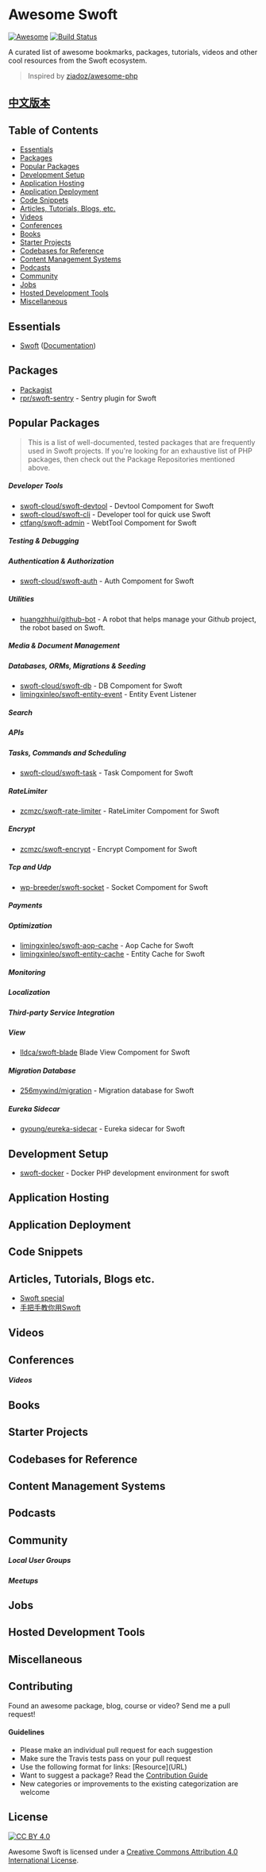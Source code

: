 # Awesome Swoft

[![Awesome](https://cdn.rawgit.com/sindresorhus/awesome/d7305f38d29fed78fa85652e3a63e154dd8e8829/media/badge.svg)](https://github.com/sindresorhus/awesome)
[![Build Status](https://img.shields.io/travis/swoft-cloud/awesome-swoft/master.svg?style=flat)](https://travis-ci.org/swoft-cloud/awesome-swoft)

A curated list of awesome bookmarks, packages, tutorials, videos and other cool resources from the Swoft ecosystem.

> Inspired by [ziadoz/awesome-php](https://github.com/ziadoz/awesome-php)

## [中文版本](./README.zh-CN.md)

## Table of Contents

- [Essentials](#essentials)
- [Packages](#packages)
- [Popular Packages](#popular-packages)
- [Development Setup](#development-setup)
- [Application Hosting](#application-hosting)
- [Application Deployment](#application-deployment)
- [Code Snippets](#code-snippets)
- [Articles, Tutorials, Blogs, etc.](#articles-tutorials-blogs-etc)
- [Videos](#videos)
- [Conferences](#conferences)
- [Books](#books)
- [Starter Projects](#starter-projects)
- [Codebases for Reference](#codebases-for-reference)
- [Content Management Systems](#content-management-systems)
- [Podcasts](#podcasts)
- [Community](#community)
- [Jobs](#jobs)
- [Hosted Development Tools](#hosted-development-tools)
- [Miscellaneous](#miscellaneous)

## Essentials

* [Swoft](https://github.com/swoft-cloud/swoft) ([Documentation](https://swoft.org/docs))


## Packages

* [Packagist](https://packagist.org/)
* [rpr/swoft-sentry](https://packagist.org/packages/rpr/swoft-sentry) -  Sentry plugin for Swoft


## Popular Packages

> This is a list of well-documented, tested packages that are frequently used in Swoft projects. If you're looking for an exhaustive list of PHP packages, then check out the Package Repositories mentioned above.

##### Developer Tools

* [swoft-cloud/swoft-devtool](https://github.com/swoft-cloud/swoft-devtool) - Devtool Compoment for Swoft
* [swoft-cloud/swoft-cli](https://github.com/swoft-cloud/swoft-cli) - Developer tool for quick use Swoft
* [ctfang/swoft-admin](https://github.com/ctfang/swoft-admin) -  WebtTool Compoment for Swoft


##### Testing & Debugging


##### Authentication & Authorization

* [swoft-cloud/swoft-auth](https://github.com/swoft-cloud/swoft-auth) - Auth Compoment for Swoft

##### Utilities

* [huangzhhui/github-bot](https://github.com/huangzhhui/github-bot) - A robot that helps manage your Github project, the robot based on Swoft.

##### Media & Document Management


##### Databases, ORMs, Migrations & Seeding

* [swoft-cloud/swoft-db](https://github.com/swoft-cloud/swoft-db) - DB Compoment for Swoft
* [limingxinleo/swoft-entity-event](https://github.com/limingxinleo/swoft-entity-event) - Entity Event Listener

##### Search


##### APIs


##### Tasks, Commands and Scheduling

* [swoft-cloud/swoft-task](https://github.com/swoft-cloud/swoft-task) - Task Compoment for Swoft

##### RateLimiter

* [zcmzc/swoft-rate-limiter](https://github.com/zcmzc/swoft-rate-limiter) - RateLimiter Compoment for Swoft

##### Encrypt

* [zcmzc/swoft-encrypt](https://github.com/zcmzc/swoft-encrypt) - Encrypt Compoment for Swoft

##### Tcp and Udp

* [wp-breeder/swoft-socket](https://github.com/wp-breeder/swoft-socket) - Socket Compoment for Swoft

##### Payments


##### Optimization

* [limingxinleo/swoft-aop-cache](https://github.com/limingxinleo/swoft-aop-cacheable) - Aop Cache for Swoft
* [limingxinleo/swoft-entity-cache](https://github.com/limingxinleo/swoft-entity-cache) - Entity Cache for Swoft

##### Monitoring


##### Localization


##### Third-party Service Integration


##### View
* [lldca/swoft-blade](https://github.com/jqhph/swoft-blade) Blade View Compoment for Swoft 


##### Migration Database

* [256mywind/migration](https://github.com/256mywind/migration) - Migration database for Swoft


##### Eureka Sidecar
* [gyoung/eureka-sidecar](https://github.com/guoyoung/eureka-sidecar) - Eureka sidecar for Swoft

## Development Setup

* [swoft-docker](https://github.com/swoft-cloud/swoft-docker) - Docker PHP development environment for swoft


## Application Hosting



## Application Deployment



## Code Snippets


## Articles, Tutorials, Blogs etc.

* [Swoft special](https://segmentfault.com/blog/swoft)
* [手把手教你用Swoft](https://zcmzcm.org/cate/zcmzcm/Swoft)

## Videos



## Conferences



##### Videos



## Books



## Starter Projects



## Codebases for Reference


## Content Management Systems



## Podcasts



## Community



##### Local User Groups



##### Meetups



## Jobs



## Hosted Development Tools


## Miscellaneous


## Contributing

Found an awesome package, blog, course or video? Send me a pull request!

#### Guidelines

* Please make an individual pull request for each suggestion
* Make sure the Travis tests pass on your pull request
* Use the following format for links: \[Resource\]\(URL\)
* Want to suggest a package? Read the [Contribution Guide](https://github.com/wujunze/awesome-swoft/blob/master/CONTRIBUTING.md)
* New categories or improvements to the existing categorization are welcome

## License

[![CC BY 4.0](https://licensebuttons.net/l/by/4.0/88x31.png)](https://creativecommons.org/licenses/by/4.0/)

Awesome Swoft is licensed under a  [Creative Commons Attribution 4.0 International License](https://creativecommons.org/licenses/by/4.0/).
